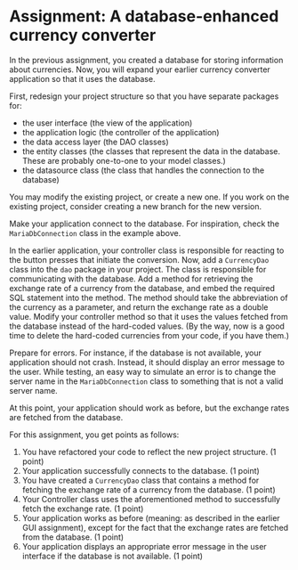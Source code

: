 # Assignment: A database-enhanced currency converter

In the previous assignment, you created a database for storing information about currencies. Now, you will expand your earlier currency converter application so that it uses the database.

First, redesign your project structure so that you have separate packages for:
- the user interface (the view of the application)
- the application logic (the controller of the application)
- the data access layer (the DAO classes)
- the entity classes (the classes that represent the data in the database. These are probably one-to-one to your model classes.)
- the datasource class (the class that handles the connection to the database)

You may modify the existing project, or create a new one. If you work on the existing project, consider creating a new branch for the new version.

Make your application connect to the database. For inspiration, check the `MariaDbConnection` class in the example above.

In the earlier application, your controller class is responsible for reacting to the button presses that initiate the conversion. Now, add a `CurrencyDao` class into the `dao` package in your project. The class is responsible for communicating with the database. Add a method for retrieving the exchange rate of a currency from the database, and embed the required SQL statement into the method. The method should take the abbreviation of the currency as a parameter, and return the exchange rate as a double value.
Modify your controller method so that it uses the values fetched from the database instead of the hard-coded values. (By the way, now is a good time to delete the hard-coded currencies from your code, if you have them.)

Prepare for errors. For instance, if the database is not available, your application should not crash. Instead, it should display an error message to the user. While testing, an easy way to simulate an error is to change the server name in the `MariaDbConnection` class to something that is not a valid server name.

At this point, your application should work as before, but the exchange rates are fetched from the database.

For this assignment, you get points as follows:
1. You have refactored your code to reflect the new project structure. (1 point)
2. Your application successfully connects to the database. (1 point)
3. You have created a `CurrencyDao` class that contains a method for fetching the exchange rate of a currency from the database. (1 point)
4. Your Controller class uses the aforementioned method to successfully fetch the exchange rate. (1 point)
5. Your application works as before (meaning: as described in the earlier GUI assignment), except for the fact that the exchange rates are fetched from the database. (1 point)
6. Your application displays an appropriate error message in the user interface if the database is not available. (1 point)